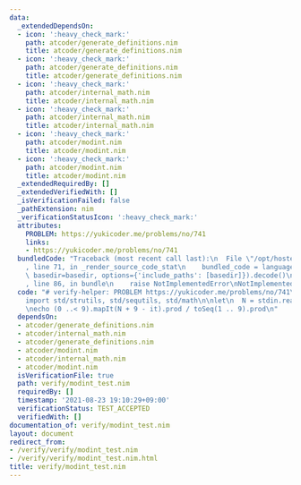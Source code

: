 ```yaml
---
data:
  _extendedDependsOn:
  - icon: ':heavy_check_mark:'
    path: atcoder/generate_definitions.nim
    title: atcoder/generate_definitions.nim
  - icon: ':heavy_check_mark:'
    path: atcoder/generate_definitions.nim
    title: atcoder/generate_definitions.nim
  - icon: ':heavy_check_mark:'
    path: atcoder/internal_math.nim
    title: atcoder/internal_math.nim
  - icon: ':heavy_check_mark:'
    path: atcoder/internal_math.nim
    title: atcoder/internal_math.nim
  - icon: ':heavy_check_mark:'
    path: atcoder/modint.nim
    title: atcoder/modint.nim
  - icon: ':heavy_check_mark:'
    path: atcoder/modint.nim
    title: atcoder/modint.nim
  _extendedRequiredBy: []
  _extendedVerifiedWith: []
  _isVerificationFailed: false
  _pathExtension: nim
  _verificationStatusIcon: ':heavy_check_mark:'
  attributes:
    PROBLEM: https://yukicoder.me/problems/no/741
    links:
    - https://yukicoder.me/problems/no/741
  bundledCode: "Traceback (most recent call last):\n  File \"/opt/hostedtoolcache/Python/3.10.1/x64/lib/python3.10/site-packages/onlinejudge_verify/documentation/build.py\"\
    , line 71, in _render_source_code_stat\n    bundled_code = language.bundle(stat.path,\
    \ basedir=basedir, options={'include_paths': [basedir]}).decode()\n  File \"/opt/hostedtoolcache/Python/3.10.1/x64/lib/python3.10/site-packages/onlinejudge_verify/languages/nim.py\"\
    , line 86, in bundle\n    raise NotImplementedError\nNotImplementedError\n"
  code: "# verify-helper: PROBLEM https://yukicoder.me/problems/no/741\n\nimport atcoder/modint\n\
    import std/strutils, std/sequtils, std/math\n\nlet\n  N = stdin.readLine.parseInt.initModInt()\n\
    \necho (0 ..< 9).mapIt(N + 9 - it).prod / toSeq(1 .. 9).prod\n"
  dependsOn:
  - atcoder/generate_definitions.nim
  - atcoder/internal_math.nim
  - atcoder/generate_definitions.nim
  - atcoder/modint.nim
  - atcoder/internal_math.nim
  - atcoder/modint.nim
  isVerificationFile: true
  path: verify/modint_test.nim
  requiredBy: []
  timestamp: '2021-08-23 19:10:29+09:00'
  verificationStatus: TEST_ACCEPTED
  verifiedWith: []
documentation_of: verify/modint_test.nim
layout: document
redirect_from:
- /verify/verify/modint_test.nim
- /verify/verify/modint_test.nim.html
title: verify/modint_test.nim
---
```

